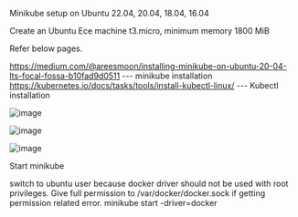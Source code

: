 Minikube setup on Ubuntu 22.04, 20.04, 18.04, 16.04

Create an Ubuntu Ece machine t3.micro, minimum memory 1800 MiB

Refer below pages.

https://medium.com/@areesmoon/installing-minikube-on-ubuntu-20-04-lts-focal-fossa-b10fad9d0511   --- minikube installation
https://kubernetes.io/docs/tasks/tools/install-kubectl-linux/   --- Kubectl installation

![image](https://github.com/AmbroseShallet/Kubernetes_Shallet/assets/155511260/db87fe5d-25e0-425f-b888-17d28965414b)

![image](https://github.com/AmbroseShallet/Kubernetes_Shallet/assets/155511260/60e92efa-a999-4392-865d-9a8811ae6ec6)

![image](https://github.com/AmbroseShallet/Kubernetes_Shallet/assets/155511260/03b935d3-10eb-49ee-90f3-8b11a632d841)



Start minikube

switch to ubuntu user because docker driver should not be used with root privileges.
Give full permission to /var/docker/docker.sock if getting permission related error. 
minikube start -driver=docker
